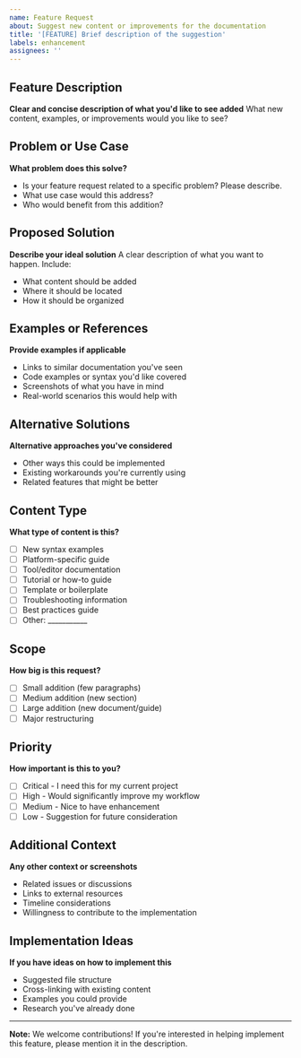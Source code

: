 ```yaml
---
name: Feature Request
about: Suggest new content or improvements for the documentation
title: '[FEATURE] Brief description of the suggestion'
labels: enhancement
assignees: ''
---
```


## Feature Description
**Clear and concise description of what you'd like to see added**
What new content, examples, or improvements would you like to see?

## Problem or Use Case
**What problem does this solve?**
- Is your feature request related to a specific problem? Please describe.
- What use case would this address?
- Who would benefit from this addition?

## Proposed Solution
**Describe your ideal solution**
A clear description of what you want to happen. Include:
- What content should be added
- Where it should be located
- How it should be organized

## Examples or References
**Provide examples if applicable**
- Links to similar documentation you've seen
- Code examples or syntax you'd like covered
- Screenshots of what you have in mind
- Real-world scenarios this would help with

## Alternative Solutions
**Alternative approaches you've considered**
- Other ways this could be implemented
- Existing workarounds you're currently using
- Related features that might be better

## Content Type
**What type of content is this?**
- [ ] New syntax examples
- [ ] Platform-specific guide  
- [ ] Tool/editor documentation
- [ ] Tutorial or how-to guide
- [ ] Template or boilerplate
- [ ] Troubleshooting information
- [ ] Best practices guide
- [ ] Other: ___________

## Scope
**How big is this request?**
- [ ] Small addition (few paragraphs)
- [ ] Medium addition (new section) 
- [ ] Large addition (new document/guide)
- [ ] Major restructuring

## Priority
**How important is this to you?**
- [ ] Critical - I need this for my current project
- [ ] High - Would significantly improve my workflow
- [ ] Medium - Nice to have enhancement  
- [ ] Low - Suggestion for future consideration

## Additional Context
**Any other context or screenshots**
- Related issues or discussions
- Links to external resources
- Timeline considerations
- Willingness to contribute to the implementation

## Implementation Ideas
**If you have ideas on how to implement this**
- Suggested file structure
- Cross-linking with existing content
- Examples you could provide
- Research you've already done

---

**Note:** We welcome contributions! If you're interested in helping implement this feature, please mention it in the description.